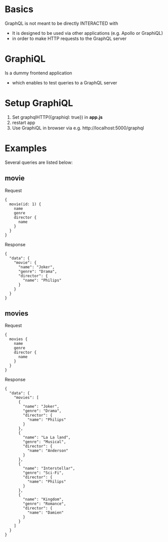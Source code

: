 # Basics

GraphQL is not meant to be directly INTERACTED with

- It is designed to be used via other applications (e.g. Apollo or GraphiQL)
- in order to make HTTP requests to the GraphQL server

# GraphiQL

Is a dummy frontend application

- which enables to test queries to a GraphQL server

# Setup GraphiQL

1. Set graphqlHTTP({graphiql: true}) in **app.js**
2. restart app
3. Use GraphiQL in browser via e.g. http://localhost:5000/graphql

# Examples

Several queries are listed below:

## movie

Request

```
{
  movie(id: 1) {
    name
    genre
    director {
      name
    }
  }
}

```

Response

```
{
  "data": {
    "movie": {
      "name": "Joker",
      "genre": "Drama",
      "director": {
        "name": "Philips"
      }
    }
  }
}
```

## movies

Request

```
{
  movies {
    name
    genre
    director {
      name
    }
  }
}

```

Response

```
{
  "data": {
    "movies": [
      {
        "name": "Joker",
        "genre": "Drama",
        "director": {
          "name": "Philips"
        }
      },
      {
        "name": "La La land",
        "genre": "Musical",
        "director": {
          "name": "Anderson"
        }
      },
      {
        "name": "Interstellar",
        "genre": "Sci-Fi",
        "director": {
          "name": "Philips"
        }
      },
      {
        "name": "Kingdom",
        "genre": "Romance",
        "director": {
          "name": "Damien"
        }
      }
    ]
  }
}
```

